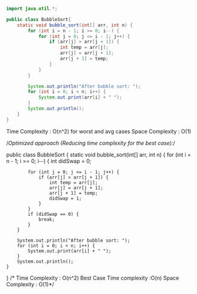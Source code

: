 
```java
import java.util.*;

public class BubbleSort{
    static void bubble_sort(int[] arr, int n) {
        for (int i = n - 1; i >= 0; i--) {
            for (int j = 0; j <= i - 1; j++) {
                if (arr[j] > arr[j + 1]) {
                    int temp = arr[j];
                    arr[j] = arr[j + 1];
                    arr[j + 1] = temp;
                }
            }
        }

        System.out.println("After bubble sort: ");
        for (int i = 0; i < n; i++) {
            System.out.print(arr[i] + " ");
        }
        System.out.println();
    }
}
```
 Time Complexity : O(n^2) for worst and avg cases Space Complexity : O(1)















/*Optimized approach (Reducing time complexity for the best case):*/

public class BubbleSort {
    static void bubble_sort(int[] arr, int n) {
        for (int i = n - 1; i >= 0; i--) {
            int didSwap = 0;

            for (int j = 0; j <= i - 1; j++) {
                if (arr[j] > arr[j + 1]) {
                    int temp = arr[j];
                    arr[j] = arr[j + 1];
                    arr[j + 1] = temp;
                    didSwap = 1;
                }
            }
            if (didSwap == 0) {
                break;
            }
        }

        System.out.println("After bubble sort: ");
        for (int i = 0; i < n; i++) {
            System.out.print(arr[i] + " ");
        }
        System.out.println();
    }
}
/* Time Complexity : O(n^2) Best Case Time complexity :O(n) Space Complexity : O(1)*/
